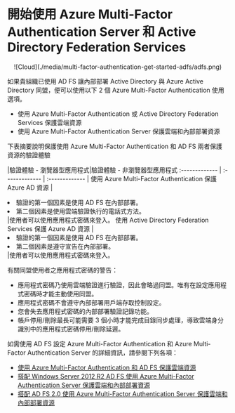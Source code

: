<properties 
	pageTitle="開始使用 Azure Multi-Factor Authentication Server 和 Active Directory Federation Services" 
	description="這是說明如何開始使用 Azure MFA 和 AD FS 的 Azure Multi-Factor Authentication 頁面。" 
	services="multi-factor-authentication" 
	documentationCenter="" 
	authors="billmath" 
	manager="terrylan" 
	editor="bryanla"/>

<tags 
	ms.service="multi-factor-authentication" 
	ms.workload="identity" 
	ms.tgt_pltfrm="na" 
	ms.devlang="na" 
	ms.topic="article" 
	ms.date="06/02/2015" 
	ms.author="billmath"/>

# 開始使用 Azure Multi-Factor Authentication Server 和 Active Directory Federation Services



<center>![Cloud](./media/multi-factor-authentication-get-started-adfs/adfs.png)</center>

如果貴組織已使用 AD FS 讓內部部署 Active Directory 與 Azure Active Directory 同盟，便可以使用以下 2 個 Azure Multi-Factor Authentication 使用選項。

- 使用 Azure Multi-Factor Authentication 或 Active Directory Federation Services 保護雲端資源 
- 使用 Azure Multi-Factor Authentication Server 保護雲端和內部部署資源 

下表摘要說明保護使用 Azure Multi-Factor Authentication 和 AD FS 兩者保護資源的驗證體驗

|驗證體驗 - 瀏覽器型應用程式|驗證體驗 - 非瀏覽器型應用程式
:------------- | :------------- | :------------- |
使用 Azure Multi-Factor Authentication 保護 Azure AD 資源 |<li>驗證的第一個因素是使用 AD FS 在內部部署。</li> <li>第二個因素是使用雲端驗證執行的電話式方法。</li>|使用者可以使用應用程式密碼來登入。
使用 Active Directory Federation Services 保護 Azure AD 資源 |<li>驗證的第一個因素是使用 AD FS 在內部部署。</li><li>第二個因素是遵守宣告在內部部署。</li>|使用者可以使用應用程式密碼來登入。

有關同盟使用者之應用程式密碼的警告：

- 應用程式密碼乃使用雲端驗證進行驗證，因此會略過同盟。唯有在設定應用程式密碼時才能主動使用同盟。
- 應用程式密碼不會遵守內部部署用戶端存取控制設定。
- 您會失去應用程式密碼的內部部署驗證記錄功能。
- 帳戶停用/刪除最長可能需要 3 個小時才能完成目錄同步處理，導致雲端身分識別中的應用程式密碼停用/刪除延遲。

如需使用 AD FS 設定 Azure Multi-Factor Authentication 和 Azure Multi-Factor Authentication Server 的詳細資訊，請參閱下列各項：

- [使用 Azure Multi-Factor Authentication 和 AD FS 保護雲端資源](multi-factor-authentication-get-started-adfs-cloud)
- [搭配 Windows Server 2012 R2 AD FS 使用 Azure Multi-Factor Authentication Server 保護雲端和內部部署資源](multi-factor-authentication-get-started-adfs-w2k12.md)
- [搭配 AD FS 2.0 使用 Azure Multi-Factor Authentication Server 保護雲端和內部部署資源](multi-factor-authentication-get-started-adfs-adfs2.md)







 

<!---HONumber=July15_HO2-->